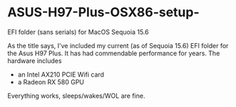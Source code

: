 # ASUS-H97-Plus-OSX86-setup-
EFI folder (sans serials) for MacOS Sequoia 15.6


As the title says, I've included my current (as of Sequoia 15.6) EFI folder for the Asus H97 Plus. It has had commendable performance for years. The hardware includes
- an Intel AX210 PCIE Wifi card
- a Radeon RX 580 GPU

Everything works, sleeps/wakes/WOL are fine.

